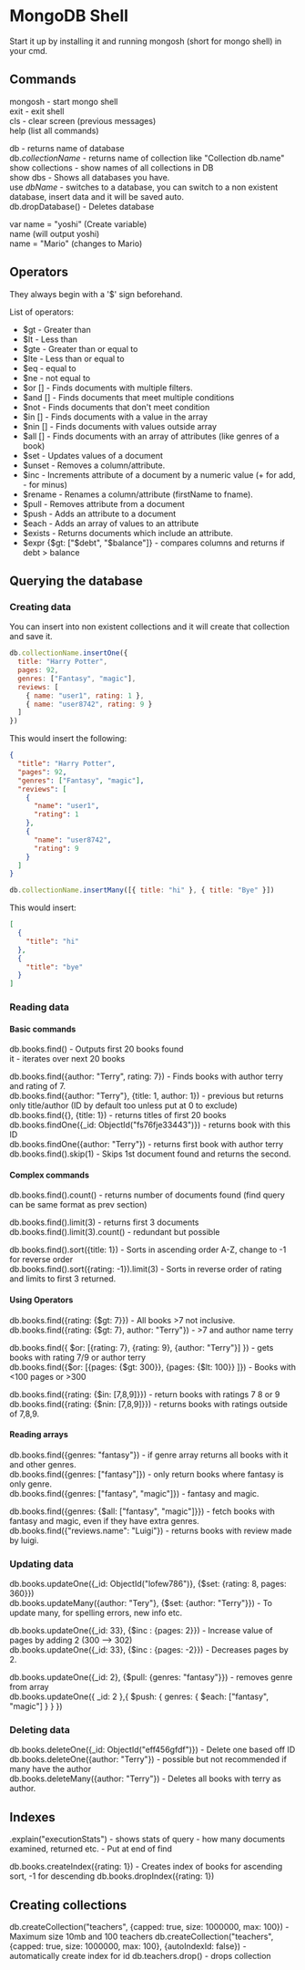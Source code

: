 # MongoDB Shell  

Start it up by installing it and running mongosh (short for mongo shell) in your cmd.  

## Commands  
mongosh - start mongo shell  
exit - exit shell  
cls - clear screen (previous messages)  
help (list all commands)  

db - returns name of database  
db.*collectionName* - returns name of collection like "Collection db.name"  
show collections - show names of all collections in DB  
show dbs - Shows all databases you have.  
use *dbName* - switches to a database, you can switch to a non existent database, insert data and it will be saved auto.  
db.dropDatabase() - Deletes database

var name = "yoshi" (Create variable)  
name (will output yoshi)  
name = "Mario" (changes to Mario)  

## Operators  
They always begin with a '$' sign beforehand.  

List of operators:  

- $gt - Greater than  
- $lt - Less than  
- $gte - Greater than or equal to  
- $lte - Less than or equal to  
- $eq - equal to
- $ne - not equal to
- $or [] - Finds documents with multiple filters. 
- $and [] - Finds documents that meet multiple conditions 
- $not - Finds documents that don't meet condition
- $in [] - Finds documents with a value in the array  
- $nin [] - Finds documents with values outside array  
- $all [] - Finds documents with an array of attributes (like genres of a book)  
- $set - Updates values of a document  
- $unset - Removes a column/attribute. 
- $inc - Increments attribute of a document by a numeric value (+ for add, - for minus)  
- $rename - Renames a column/attribute (firstName to fname). 
- $pull - Removes attribute from a document  
- $push - Adds an attribute to a document  
- $each - Adds an array of values to an attribute  
- $exists - Returns documents which include an attribute. 
- $expr {$gt: ["$debt", "$balance"]} - compares columns and returns if debt > balance

## Querying the database  

### Creating data  
You can insert into non existent collections and it will create that collection and save it.  

```js
db.collectionName.insertOne({
  title: "Harry Potter",
  pages: 92,
  genres: ["Fantasy", "magic"],
  reviews: [
    { name: "user1", rating: 1 },
    { name: "user8742", rating: 9 }
  ]
})
```

This would insert the following:  

```json
{
  "title": "Harry Potter",
  "pages": 92,
  "genres": ["Fantasy", "magic"],
  "reviews": [
    {
      "name": "user1",
      "rating": 1
    },
    {
      "name": "user8742",
      "rating": 9
    }
  ]
}
```

```js
db.collectionName.insertMany([{ title: "hi" }, { title: "Bye" }])
```

This would insert:  

```json
[
  {
    "title": "hi"
  },
  {
    "title": "bye"
  }
]
```

### Reading data  

#### Basic commands  
db.books.find() - Outputs first 20 books found  
it - iterates over next 20 books  

db.books.find({author: "Terry", rating: 7}) - Finds books with author terry and rating of 7.  
db.books.find({author: "Terry"}, {title: 1, author: 1}) - previous but returns only title/author (ID by default too unless put at 0 to exclude)  
db.books.find({}, {title: 1}) - returns titles of first 20 books  
db.books.findOne({_id: ObjectId("fs76fje33443")}) - returns book with this ID  
db.books.findOne({author: "Terry"}) - returns first book with author terry  
db.books.find().skip(1) - Skips 1st document found and returns the second. 

#### Complex commands  
db.books.find().count() - returns number of documents found (find query can be same format as prev section)  

db.books.find().limit(3) - returns first 3 documents  
db.books.find().limit(3).count() - redundant but possible  

db.books.find().sort({title: 1}) - Sorts in ascending order A-Z, change to -1 for reverse order  
db.books.find().sort({rating: -1}).limit(3) - Sorts in reverse order of rating and limits to first 3 returned.  

#### Using Operators  
db.books.find({rating: {$gt: 7}}) - All books >7 not inclusive.  
db.books.find({rating: {$gt: 7}, author: "Terry"}) - >7 and author name terry  

db.books.find({ $or: [{rating: 7}, {rating: 9}, {author: "Terry"}] }) - gets books with rating 7/9 or author terry  
db.books.find({$or: [{pages: {$gt: 300}}, {pages: {$lt: 100}} ]}) - Books with <100 pages or >300  

db.books.find({rating: {$in: [7,8,9]}}) - return books with ratings 7 8 or 9  
db.books.find({rating: {$nin: [7,8,9]}}) - returns books with ratings outside of 7,8,9.  

#### Reading arrays  
db.books.find({genres: "fantasy"}) - if genre array returns all books with it and other genres.  
db.books.find({genres: ["fantasy"]}) - only return books where fantasy is only genre.  
db.books.find({genres: ["fantasy", "magic"]}) - fantasy and magic.  

db.books.find({genres: {$all: ["fantasy", "magic"]}}) - fetch books with fantasy and magic, even if they have extra genres.  
db.books.find({"reviews.name": "Luigi"}) - returns books with review made by luigi.  

### Updating data  
db.books.updateOne({_id: ObjectId("lofew786")}, {$set: {rating: 8, pages: 360}})  
db.books.updateMany({author: "Tery"}, {$set: {author: "Terry"}}) - To update many, for spelling errors, new info etc.  

db.books.updateOne({_id: 33}, {$inc : {pages: 2}}) - Increase value of pages by adding 2 (300 --> 302)  
db.books.updateOne({_id: 33}, {$inc : {pages: -2}}) - Decreases pages by 2.  

db.books.updateOne({_id: 2}, {$pull: {genres: "fantasy"}}) - removes genre from array  
db.books.updateOne({ _id: 2 },{ $push: { genres: { $each: ["fantasy", "magic"] } } })


### Deleting data  
db.books.deleteOne({_id: ObjectId("eff456gfdf")}) - Delete one based off ID  
db.books.deleteOne({author: "Terry"}) - possible but not recommended if many have the author  
db.books.deleteMany({author: "Terry"}) - Deletes all books with terry as author.  


## Indexes
.explain("executionStats") - shows stats of query - how many documents examined, returned etc. - Put at end of find

db.books.createIndex({rating: 1}) - Creates index of books for ascending sort, -1 for descending
db.books.dropIndex({rating: 1})

## Creating collections
db.createCollection("teachers", {capped: true, size: 1000000, max: 100}) - Maximum size 10mb and 100 teachers
db.createCollection("teachers", {capped: true, size: 1000000, max: 100}, {autoIndexId: false}) - automatically create index for id
db.teachers.drop() - drops collection


